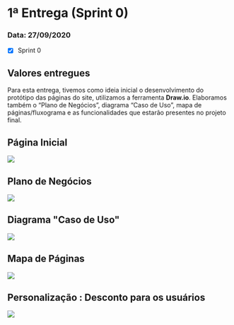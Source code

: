 #  1ª Entrega (Sprint 0)

### Data: 27/09/2020
- [x] Sprint 0 

## Valores entregues
Para esta entrega, tivemos como ideia inicial o desenvolvimento do protótipo das páginas do site, utilizamos a ferramenta **Draw.io**. Elaboramos também o “Plano de Negócios”, diagrama “Caso de Uso”, mapa de páginas/fluxograma e as funcionalidades que estarão presentes no projeto final.

## Página Inicial 
![](https://github.com/AndreSilva358/Hephaestus---Projeto-Integrador/blob/Sprint-0/Sprint%200/P%C3%A1gina%20inicial.png?raw=true)

## Plano de Negócios
![](https://github.com/AndreSilva358/Hephaestus---Projeto-Integrador/blob/Sprint-0/Sprint%200/Plano%20de%20Neg%C3%B3cio.png?raw=true)

## Diagrama "Caso de Uso"
![](https://github.com/AndreSilva358/Hephaestus---Projeto-Integrador/blob/Sprint-0/Sprint%200/Diagrama%20caso%20de%20uso.png?raw=true)

## Mapa de Páginas
![](https://github.com/AndreSilva358/Hephaestus---Projeto-Integrador/blob/Sprint-0/Sprint%200/Mapa%20de%20P%C3%A1ginas-2.png?raw=true)

## Personalização : Desconto para os usuários
![](https://github.com/AndreSilva358/Hephaestus---Projeto-Integrador/blob/Sprint-0/Sprint%200/Promo%C3%A7%C3%A3o/Promo%C3%A7%C3%A3o.png?raw=true)
